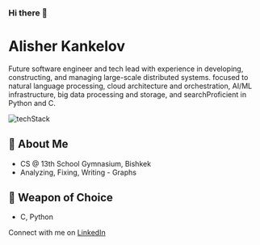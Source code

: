 ### Hi there 👋

# Alisher Kankelov
Future software engineer and tech lead with experience in developing, constructing, and managing large-scale distributed systems. focused to natural language processing, cloud architecture and orchestration, AI/ML infrastructure, big data processing and storage, and searchProficient in Python and C.

![techStack](https://github.com/akhmadmamirov/akhmadmamirov/assets/105142060/04914f33-870e-4fd1-9913-be4aff89f716)

## 🐼 About Me
- CS @ 13th School Gymnasium, Bishkek
- Analyzing, Fixing, Writing - Graphs

## 🔫 Weapon of Choice 
- C, Python 

Connect with me on [LinkedIn](https://www.linkedin.com/in/kankelov/)
